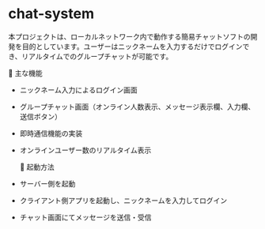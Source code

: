 # chat-system

本プロジェクトは、ローカルネットワーク内で動作する簡易チャットソフトの開発を目的としています。ユーザーはニックネームを入力するだけでログインでき、リアルタイムでのグループチャットが可能です。

🧩 主な機能
- ニックネーム入力によるログイン画面
- グループチャット画面（オンライン人数表示、メッセージ表示欄、入力欄、送信ボタン）
- 即時通信機能の実装
- オンラインユーザー数のリアルタイム表示


  📁 起動方法
- サーバー側を起動
- クライアント側アプリを起動し、ニックネームを入力してログイン
- チャット画面にてメッセージを送信・受信


